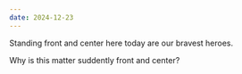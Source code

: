 ```yaml
---
date: 2024-12-23
---
```


Standing front and center here today are our bravest heroes.

Why is this matter suddently front and center?
